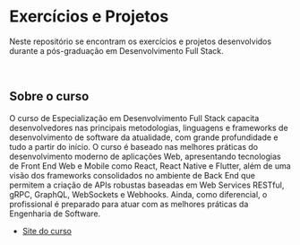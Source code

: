 # Exercícios e Projetos

Neste repositório se encontram os exercícios e projetos desenvolvidos durante a pós-graduação em Desenvolvimento Full Stack.

<br>

## Sobre o curso
O curso de Especialização em Desenvolvimento Full Stack capacita desenvolvedores nas principais metodologias, linguagens e frameworks de desenvolvimento de software da atualidade, com grande profundidade e tudo a partir do início. O curso é baseado nas melhores práticas do desenvolvimento moderno de aplicações Web, apresentando tecnologias de Front End Web e Mobile como React, React Native e Flutter, além de uma visão dos frameworks consolidados no ambiente de Back End que permitem a criação de APIs robustas baseadas em Web Services RESTful, gRPC, GraphQL, WebSockets e Webhooks. Ainda, como diferencial, o profissional é preparado para atuar com as melhores práticas da Engenharia de Software.
- [Site do curso](https://www.pucminas.br/Pos-Graduacao/IEC/Cursos/Paginas/Desenvolvimento-Web-Full-Stack_Online.aspx)
